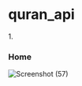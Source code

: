# quran_api




<div class= "row">
<p>1. <h3>Home</h3>


  
![Screenshot (57)](https://github.com/awangr/quran_/assets/113409906/60f45be9-6f03-4840-a134-29d54cfb6958)


</p>
  
</div>



